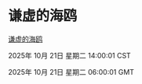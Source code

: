 # 谦虚的海鸥
[谦虚的海鸥](http://59.174.9.160:56308/qxdho/course/base/hotlink/index.php)

2025年 10月 21日 星期二 14:00:01 CST

2025年 10月 21日 星期二 06:00:01 GMT
